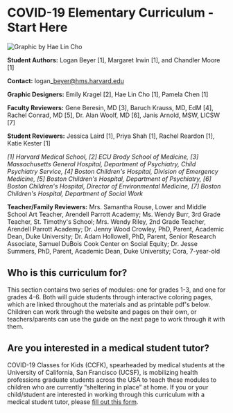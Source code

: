 # COVID-19 Elementary Curriculum - Start Here

![Graphic by Hae Lin Cho](../../.gitbook/assets/untitled_artwork-7.png)

**Student Authors:** Logan Beyer \[1\], Margaret Irwin \[1\], and Chandler Moore \[1\]

**Contact:** logan\_beyer@hms.harvard.edu

**Graphic Designers:** Emily Kragel \[2\], Hae Lin Cho \[1\], Pamela Chen \[1\]

**Faculty Reviewers:** Gene Beresin, MD \[3\], Baruch Krauss, MD, EdM \[4\], Rachel Conrad, MD \[5\], Dr. Alan Woolf, MD \[6\], Janis Arnold, MSW, LICSW \[7\]

**Student Reviewers:** Jessica Laird \[1\], Priya Shah \[1\], Rachel Reardon \[1\], Katie Kester \[1\]

_\[1\] Harvard Medical School, \[2\] ECU Brody School of Medicine, \[3\] Massachusetts General Hospital, Department of Psychiatry, Child Psychiatry Service, \[4\] Boston Children's Hospital, Division of Emergency Medicine, \[5\] Boston Children's Hospital, Department of Psychiatry, \[6\] Boston Children's Hospital, Director of Environmental Medicine, \[7\] Boston Children's Hospital, Department of Social Work_

**Teacher/Family Reviewers:**  Mrs. Samantha Rouse, Lower and Middle School Art Teacher, Arendell Parrott Academy; Ms. Wendy Burr, 3rd Grade Teacher, St. Timothy's School; Mrs. Wendy Riley, 2nd Grade Teacher, Arendell Parrott Academy; Dr. Jenny Wood Crowley, PhD, Parent, Academic Dean, Duke University; Dr. Adam Hollowell, PhD, Parent, Senior Research Associate, Samuel DuBois Cook Center on Social Equity; Dr. Jesse Summers, PhD, Parent, Academic Dean, Duke University; Cora, 7-year-old

## Who is this curriculum for?

This section contains two series of modules: one for grades 1-3, and one for grades 4-6. Both will guide students through interactive coloring pages, which are linked throughout the materials and as printable pdf's below. Children can work through the website and pages on their own, or teachers/parents can use the guide on the next page to work through it with them.

## Are you interested in a medical student tutor?

COVID-19 Classes for Kids \(CCFK\), spearheaded by medical students at the University of California, San Francisco \(UCSF\), is mobilizing health professions graduate students across the USA to teach these modules to children who are currently “sheltering in place” at home. If you or your child/student are interested in working through this curriculum with a medical student tutor, please [fill out this form](https://docs.google.com/forms/d/e/1FAIpQLScw9HAE9FDWLBmEbcC3DSrSABlKuJ6rGaoO6rA-6abwQ-LflQ/viewform).






